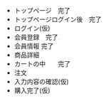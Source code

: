* トップページ　完了
* トップページログイン後　完了
* ログイン(仮)
* 会員登録　完了
* 会員情報 完了
* 商品詳細
* カートの中　　完了
* 注文
* 入力内容の確認(仮)
* 購入完了(仮)

